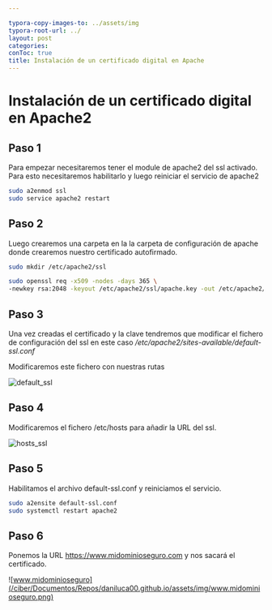 ```yaml
---

typora-copy-images-to: ../assets/img
typora-root-url: ../
layout: post
categories:
conToc: true
title: Instalación de un certificado digital en Apache
---
```


# Instalación de un certificado digital en Apache2



## Paso 1

Para empezar necesitaremos tener el module de apache2 del ssl activado. Para esto necesitaremos habilitarlo y luego reiniciar el servicio de apache2



```bash
sudo a2enmod ssl
sudo service apache2 restart
```




## Paso 2

Luego crearemos una carpeta en la la carpeta de configuración de apache donde crearemos nuestro certificado autofirmado.
```bash
sudo mkdir /etc/apache2/ssl

```


```bash
sudo openssl req -x509 -nodes -days 365 \ 
-newkey rsa:2048 -keyout /etc/apache2/ssl/apache.key -out /etc/apache2/ssl/apache.crt
```







## Paso 3

Una vez creadas el certificado y la clave tendremos que modificar el fichero de configuración del ssl en este caso */etc/apache2/sites-available/default-ssl.conf*

Modificaremos este fichero con nuestras rutas 



![default_ssl](/ciber/Documentos/Repos/daniluca00.github.io/assets/img/default_ssl.png)







## Paso 4

Modificaremos el fichero /etc/hosts para añadir la URL del ssl.



![hosts_ssl](/ciber/Documentos/Repos/daniluca00.github.io/assets/img/hosts_ssl.png)



## Paso 5

Habilitamos el archivo default-ssl.conf y reiniciamos el servicio.

```bash
sudo a2ensite default-ssl.conf
sudo systemctl restart apache2
```



## Paso 6

Ponemos la URL https://www.midominioseguro.com y nos sacará el certificado. 





![www.midominioseguro](/ciber/Documentos/Repos/daniluca00.github.io/assets/img/www.midominioseguro.png)

